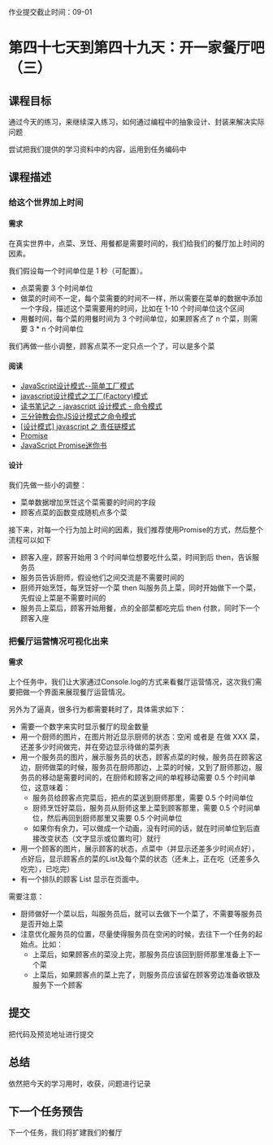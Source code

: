 作业提交截止时间：09-01

# 第四十七天到第四十九天：开一家餐厅吧（三）

## 课程目标

通过今天的练习，来继续深入练习，如何通过编程中的抽象设计、封装来解决实际问题

尝试把我们提供的学习资料中的内容，运用到任务编码中

## 课程描述

### 给这个世界加上时间

#### 需求

在真实世界中，点菜、烹饪、用餐都是需要时间的，我们给我们的餐厅加上时间的因素。

我们假设每一个时间单位是 1 秒（可配置）。

  * 点菜需要 3 个时间单位
  * 做菜的时间不一定，每个菜需要的时间不一样，所以需要在菜单的数据中添加一个字段，描述这个菜需要用的时间，比如在 1-10 个时间单位这个区间
  * 用餐时间，每个菜的用餐时间为 3 个时间单位，如果顾客点了 n 个菜，则需要 3 * n 个时间单位

我们再做一些小调整，顾客点菜不一定只点一个了，可以是多个菜

#### 阅读

  * [JavaScript设计模式--简单工厂模式](https://www.cnblogs.com/bfwbfw/p/7661020.html)
  * [javascript设计模式之工厂(Factory)模式](https://blog.csdn.net/vuturn/article/details/47955811)
  * [读书笔记之 - javascript 设计模式 - 命令模式](https://www.cnblogs.com/mrsai/p/3954072.html)
  * [三分钟教会你JS设计模式之命令模式](https://www.jianshu.com/p/500219498569)
  * [[设计模式] javascript 之 责任链模式](https://www.cnblogs.com/editor/p/5679552.html)
  * [Promise](https://www.liaoxuefeng.com/wiki/001434446689867b27157e896e74d51a89c25cc8b43bdb3000/0014345008539155e93fc16046d4bb7854943814c4f9dc2000)
  * [JavaScript Promise迷你书](http://liubin.org/promises-book/)

#### 设计

我们先做一些小的调整：

  * 菜单数据增加烹饪这个菜需要的时间的字段
  * 顾客点菜的函数变成随机点多个菜

接下来，对每一个行为加上时间的因素，我们推荐使用Promise的方式，然后整个流程可以如下

  * 顾客入座，顾客开始用 3 个时间单位想要吃什么菜，时间到后 then，告诉服务员
  * 服务员告诉厨师，假设他们之间交流是不需要时间的
  * 厨师开始烹饪，每烹饪好一个菜 then 叫服务员上菜，同时开始做下一个菜，先假设上菜是不需要时间的
  * 服务员上菜后，顾客开始用餐，点的全部菜都吃完后 then 付款，同时下一个顾客入座

### 把餐厅运营情况可视化出来

#### 需求

上个任务中，我们让大家通过Console.log的方式来看餐厅运营情况，这次我们需要把做一个界面来展现餐厅运营情况。

另外为了逼真，很多行为都需要耗时了，具体需求如下：

  * 需要一个数字来实时显示餐厅的现金数量
  * 用一个厨师的图片，在图片附近显示厨师的状态：空闲 或者是 在做 XXX 菜，还差多少时间做完，并在旁边显示待做的菜列表
  * 用一个服务员的图片，展示服务员的状态，顾客点菜的时候，服务员在顾客这边，厨师做菜的时候，服务员在厨师那边，上菜的时候，又到了厨师那边，服务员的移动是需要时间的，在厨师和顾客之间的单程移动需要 0.5 个时间单位，这意味着：
    * 服务员给顾客点完菜后，把点的菜送到厨师那里，需要 0.5 个时间单位
    * 厨师烹饪好菜后，服务员从厨师这里上菜到顾客那里，需要 0.5 个时间单位，然后再回到厨师那里又需要 0.5 个时间单位
    * 如果你有余力，可以做成一个动画，没有时间的话，就在时间单位到后直接改变状态（文字显示或位置均可）就行
  * 用一个顾客的图片，展示顾客的状态，点菜中（并显示还差多少时间点好），点好后，显示顾客点的菜的List及每个菜的状态（还未上，正在吃（还差多久吃完），已吃完）
  * 有一个排队的顾客 List 显示在页面中。

需要注意：

  * 厨师做好一个菜以后，叫服务员后，就可以去做下一个菜了，不需要等服务员是否开始上菜
  * 注意优化服务员的位置，尽量使得服务员在空闲的时候，去往下一个任务的起始点。比如：
    * 上菜后，如果顾客点的菜没上完，那服务员应该回到厨师那里准备上下一个菜
    * 上菜后，如果顾客点的菜上完了，则服务员应该留在顾客旁边准备收银及服务下一个顾客

## 提交

把代码及预览地址进行提交

## 总结

依然把今天的学习用时，收获，问题进行记录

## 下一个任务预告

下一个任务，我们将扩建我们的餐厅

